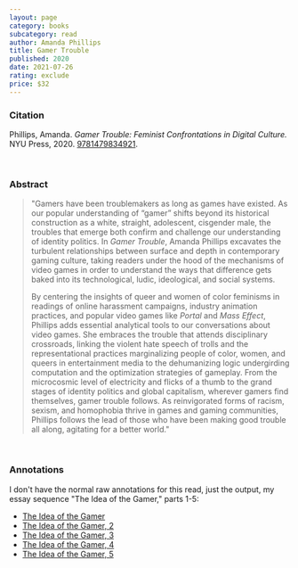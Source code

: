 ```yaml
---
layout: page
category: books
subcategory: read
author: Amanda Phillips
title: Gamer Trouble
published: 2020
date: 2021-07-26
rating: exclude
price: $32
---
```


### Citation

Phillips, Amanda. *Gamer Trouble: Feminist Confrontations in Digital Culture.* NYU Press, 2020. [9781479834921](https://nyupress.org/9781479834921/gamer-trouble/).

<br>

### Abstract

> "Gamers have been troublemakers as long as games have existed. As our popular understanding of “gamer” shifts beyond its historical construction as a white, straight, adolescent, cisgender male, the troubles that emerge both confirm and challenge our understanding of identity politics. In _Gamer Trouble_, Amanda Phillips excavates the turbulent relationships between surface and depth in contemporary gaming culture, taking readers under the hood of the mechanisms of video games in order to understand the ways that difference gets baked into its technological, ludic, ideological, and social systems.  
>
> By centering the insights of queer and women of color feminisms in readings of online harassment campaigns, industry animation practices, and popular video games like _Portal_ and _Mass Effect_, Phillips adds essential analytical tools to our conversations about video games. She embraces the trouble that attends disciplinary crossroads, linking the violent hate speech of trolls and the representational practices marginalizing people of color, women, and queers in entertainment media to the dehumanizing logic undergirding computation and the optimization strategies of gameplay. From the microcosmic level of electricity and flicks of a thumb to the grand stages of identity politics and global capitalism, wherever gamers find themselves, gamer trouble follows. As reinvigorated forms of racism, sexism, and homophobia thrive in games and gaming communities, Phillips follows the lead of those who have been making good trouble all along, agitating for a better world."

<br>

### Annotations

I don't have the normal raw annotations for this read, just the output, my essay sequence "The Idea of the Gamer," parts 1-5:

* [The Idea of the Gamer](/2021/03/25/idea-of-gamer/)
* [The Idea of the Gamer, 2](/2021/04/28/idea-of-gamer-2/)
* [The Idea of the Gamer, 3](/2021/05/30/idea-of-gamer-3/)
* [The Idea of the Gamer, 4](/2021/07/01/idea-of-gamer-4/)
* [The Idea of the Gamer, 5](/2021/07/26/idea-of-gamer-5/)

